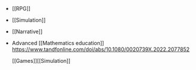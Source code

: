- [[RPG]]
- [[Simulation]]
- [[Narrative]]
- Advanced [[Mathematics education]]
  https://www.tandfonline.com/doi/abs/10.1080/0020739X.2022.2077852
  
  [[Games]][[Simulation]]